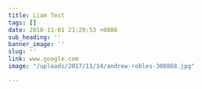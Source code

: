 ```yaml
---
title: Liam Test
tags: []
date: 2018-11-01 21:29:53 +0000
sub_heading: ''
banner_image: ''
slug: ''
link: www.google.com
image: "/uploads/2017/11/14/andrew-robles-300868.jpg"

---
```

